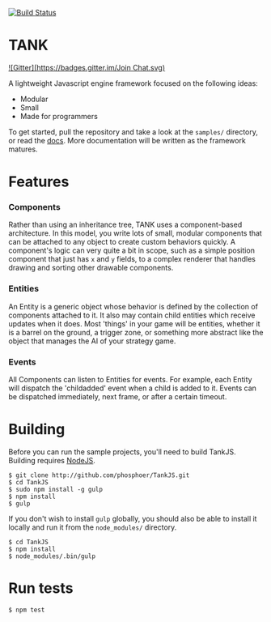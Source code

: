 [![Build Status](https://travis-ci.org/phosphoer/TankJS.svg)](https://travis-ci.org/phosphoer/TankJS)

# TANK
[![Gitter](https://badges.gitter.im/Join Chat.svg)](https://gitter.im/phosphoer/TankJS?utm_source=badge&utm_medium=badge&utm_campaign=pr-badge)

A lightweight Javascript engine framework focused on the following ideas:

- Modular
- Small
- Made for programmers

To get started, pull the repository and take a look at the `samples/` directory, or read the [docs](https://github.com/phosphoer/TankJS/wiki). More documentation will be written as the framework matures. 

# Features

### Components
Rather than using an inheritance tree, TANK uses a component-based architecture. In this model, you write lots of small, modular components that can be attached to any object to create custom behaviors quickly. A component's logic can very quite a bit in scope, such as a simple position component that just has `x` and `y` fields, to a complex renderer that handles drawing and sorting other drawable components.

### Entities
An Entity is a generic object whose behavior is defined by the collection of components attached to it. It also may contain child entities which receive updates when it does. Most 'things' in your game will be entities, whether it is a barrel on the ground, a trigger zone, or something more abstract like the object that manages the AI of your strategy game. 

### Events
All Components can listen to Entities for events. For example, each Entity will dispatch the 'childadded' event when a child is added to it. Events can be dispatched immediately, next frame, or after a certain timeout. 

# Building
Before you can run the sample projects, you'll need to build TankJS. Building requires [NodeJS](http://nodejs.org/).
```
$ git clone http://github.com/phosphoer/TankJS.git
$ cd TankJS
$ sudo npm install -g gulp
$ npm install
$ gulp
```

If you don't wish to install `gulp` globally, you should also be able to install it locally and run it from the `node_modules/` directory.

```
$ cd TankJS
$ npm install
$ node_modules/.bin/gulp
```

# Run tests
```
$ npm test
```

